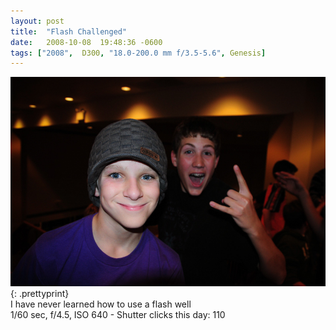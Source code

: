 ```yaml
---
layout: post
title:  "Flash Challenged"
date:   2008-10-08  19:48:36 -0600
tags: ["2008",  D300, "18.0-200.0 mm f/3.5-5.6", Genesis]
---
```

![:title](/images/2008/2008_1008_DSC_9534.jpg)
{: .prettyprint}  
I have never learned how to use a flash well  
1/60 sec, f/4.5, ISO 640 - Shutter clicks this day: 110